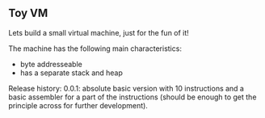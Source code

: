 ## Toy VM

Lets build a small virtual machine, just for the fun of it!

The machine has the following main characteristics: 

- byte addresseable
- has a separate stack and heap

Release history: 
0.0.1: 	absolute basic version with 10 instructions and a basic assembler 
				for a part of the instructions (should be enough to get the 
				principle across for further development). 				


